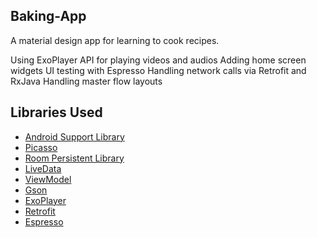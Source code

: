 ## Baking-App
A material design app for learning to cook recipes.

Using ExoPlayer API for playing videos and audios
Adding home screen widgets
UI testing with Espresso
Handling network calls via Retrofit and RxJava
Handling master flow layouts

## Libraries Used

* [Android Support Library](https://developer.android.com/topic/libraries/support-library/)
* [Picasso](https://github.com/square/picasso/)
* [Room Persistent Library](https://developer.android.com/topic/libraries/architecture/room)
* [LiveData](https://developer.android.com/topic/libraries/architecture/livedata)
* [ViewModel](https://developer.android.com/topic/libraries/architecture/viewmodel)
* [Gson](https://github.com/google/gson/)
* [ExoPlayer](https://github.com/google/ExoPlayer/)
* [Retrofit](https://square.github.io/retrofit/)
* [Espresso](https://developer.android.com/training/testing/espresso)

